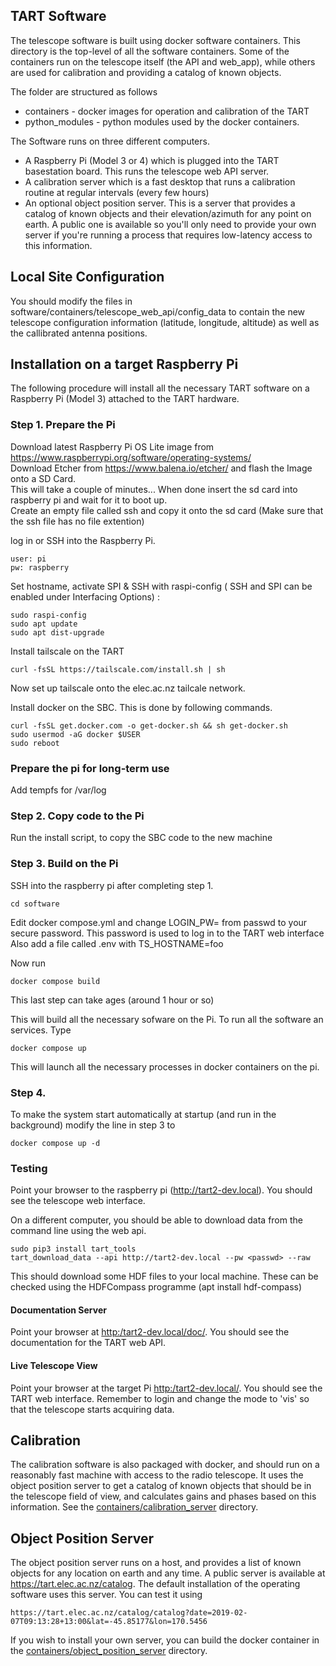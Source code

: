 ## TART Software

The telescope software is built using docker software containers. This directory is the top-level of all the software containers. Some of the containers run on the telescope itself (the API and web_app), while others are used for calibration and providing a catalog of known objects.

The folder are structured as follows

* containers - docker images for operation and calibration of the TART
* python_modules - python modules used by the docker containers.

The Software runs on three different computers. 

* A Raspberry Pi (Model 3 or 4) which is plugged into the TART basestation board. This runs the telescope web API server.
* A calibration server which is a fast desktop that runs a calibration routine at regular intervals (every few hours)
* An optional object position server. This is a server that provides a catalog of known objects and their elevation/azimuth for any point on earth. A public one is available so you'll only need to provide your own server if you're running a process that requires low-latency access to this information.


## Local Site Configuration

You should modify the files in software/containers/telescope_web_api/config_data to contain the new telescope configuration information (latitude, longitude, altitude) as 
well as the callibrated antenna positions.

## Installation on a target Raspberry Pi

The following procedure will install all the necessary TART software on a Raspberry Pi (Model 3) attached to the TART hardware.

### Step 1. Prepare the Pi

Download latest Raspberry Pi OS Lite image from https://www.raspberrypi.org/software/operating-systems/  
Download Etcher from https://www.balena.io/etcher/ and flash the Image onto a SD Card.  
This will take a couple of minutes... When done insert the sd card into raspberry pi and wait for it to boot up.  
Create an empty file called ssh and copy it onto the sd card (Make sure that the ssh file has no file extention) 

log in or SSH into the Raspberry Pi.

    user: pi
    pw: raspberry

Set hostname, activate SPI & SSH with raspi-config ( SSH and SPI can be enabled under Interfacing Options) :

    sudo raspi-config
    sudo apt update
    sudo apt dist-upgrade
    
Install tailscale on the TART

    curl -fsSL https://tailscale.com/install.sh | sh
    
Now set up tailscale onto the elec.ac.nz tailcale network.

Install docker on the SBC. This is done by following commands.  

    curl -fsSL get.docker.com -o get-docker.sh && sh get-docker.sh
    sudo usermod -aG docker $USER
    sudo reboot

### Prepare the pi for long-term use

Add tempfs for /var/log
  

### Step 2. Copy code to the Pi

Run the install script, to copy the SBC code to the new machine


### Step 3. Build on the Pi

SSH into the raspberry pi after completing step 1.

    cd software
    
Edit docker compose.yml and change LOGIN_PW= from passwd to your secure password. This password is used to log in to the TART web interface
Also add a file called .env with TS_HOSTNAME=foo 

Now run  
 
    docker compose build
This last step can take ages (around 1 hour or so)

This will build all the necessary sofware on the Pi. To run all the software an services. Type

    docker compose up

This will launch all the necessary processes in docker containers on the pi.

### Step 4.

To make the system start automatically at startup (and run in the background) modify the line in step 3 to

    docker compose up -d


### Testing

Point your browser to the raspberry pi (http://tart2-dev.local). You should see the telescope web interface. 

On a different computer, you should be able to download data from the command line using the web api.

    sudo pip3 install tart_tools
    tart_download_data --api http://tart2-dev.local --pw <passwd> --raw 
    
This should download some HDF files to your local machine. These can be checked using the HDFCompass programme (apt install hdf-compass)


#### Documentation Server

Point your browser at  [http:/tart2-dev.local/doc/](http:/tart2-dev.local/doc/). You should see the documentation for the TART web API. 

#### Live Telescope View

Point your browser at the target Pi [http:/tart2-dev.local/](http:/tart2-dev.local/). You should see the TART web interface. Remember to login and change the mode to 'vis' so that the telescope starts acquiring data.


## Calibration

The calibration software is also packaged with docker, and should run on a reasonably fast machine with access to the radio telescope. It uses the object position server to get a catalog of known objects that should be in the telescope field of view, and calculates gains and phases based on this information. See the [containers/calibration_server](containers/calibration_server/README.md) directory.

## Object Position Server

The object position server runs on a host, and provides a list of known objects for any location on earth and any time. A public server is available at https://tart.elec.ac.nz/catalog. The default installation of the operating software uses this server. You can test it using

    https://tart.elec.ac.nz/catalog/catalog?date=2019-02-07T09:13:28+13:00&lat=-45.85177&lon=170.5456

If you wish to install your own server, you can build the docker container in the [containers/object_position_server](containers/object_position_server/README.md) directory.
